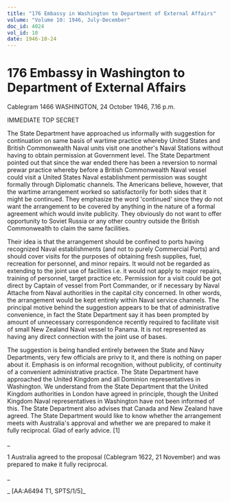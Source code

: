 ```yaml
---
title: "176 Embassy in Washington to Department of External Affairs"
volume: "Volume 10: 1946, July-December"
doc_id: 4024
vol_id: 10
date: 1946-10-24
---
```


# 176 Embassy in Washington to Department of External Affairs

Cablegram 1466 WASHINGTON, 24 October 1946, 7.16 p.m.

IMMEDIATE TOP SECRET

The State Department have approached us informally with suggestion for continuation on same basis of wartime practice whereby United States and British Commonwealth Naval units visit one another's Naval Stations without having to obtain permission at Government level. The State Department pointed out that since the war ended there has been a reversion to normal prewar practice whereby before a British Commonwealth Naval vessel could visit a United States Naval establishment permission was sought formally through Diplomatic channels. The Americans believe, however, that the wartime arrangement worked so satisfactorily for both sides that it might be continued. They emphasize the word 'continued' since they do not want the arrangement to be covered by anything in the nature of a formal agreement which would invite publicity. They obviously do not want to offer opportunity to Soviet Russia or any other country outside the British Commonwealth to claim the same facilities.

Their idea is that the arrangement should be confined to ports having recognized Naval establishments (and not to purely Commercial Ports) and should cover visits for the purposes of obtaining fresh supplies, fuel, recreation for personnel, and minor repairs. It would not be regarded as extending to the joint use of facilities i.e. it would not apply to major repairs, training of personnel, target practice etc. Permission for a visit could be got direct by Captain of vessel from Port Commander, or if necessary by Naval Attache from Naval authorities in the capital city concerned. In other words, the arrangement would be kept entirely within Naval service channels. The principal motive behind the suggestion appears to be that of administrative convenience, in fact the State Department say it has been prompted by amount of unnecessary correspondence recently required to facilitate visit of small New Zealand Naval vessel to Panama. It is not represented as having any direct connection with the joint use of bases.

The suggestion is being handled entirely between the State and Navy Departments, very few officials are privy to it, and there is nothing on paper about it. Emphasis is on informal recognition, without publicity, of continuity of a convenient administrative practice. The State Department have approached the United Kingdom and all Dominion representatives in Washington. We understand from the State Department that the United Kingdom authorities in London have agreed in principle, though the United Kingdom Naval representatives in Washington have not been informed of this. The State Department also advises that Canada and New Zealand have agreed. The State Department would like to know whether the arrangement meets with Australia's approval and whether we are prepared to make it fully reciprocal. Glad of early advice. [1]

_

1 Australia agreed to the proposal (Cablegram 1622, 21 November) and was prepared to make it fully reciprocal.

_

_ [AA:A6494 T1, SPTS/1/5]_
